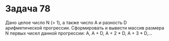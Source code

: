 # Задача 78

Дано целое число N (> 1), а также число A и разность D арифметической прогрессии. Сформировать и вывести массив размера N первых чисел данной прогрессии: A, A + D, A + 2 \* D, A + 3 \* D,...
